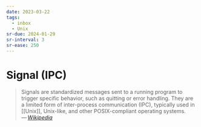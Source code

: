 ```yaml
---
date: 2023-03-22
tags:
  - inbox
  - Unix
sr-due: 2024-01-29
sr-interval: 3
sr-ease: 250
---
```

# Signal (IPC)

> Signals are standardized messages sent to a running program to trigger
> specific behavior, such as quitting or error handling. They are a limited form
> of inter-process communication (IPC), typically used in [[Unix]], Unix-like,
> and other POSIX-compliant operating systems.\
> — <cite>[Wikipedia](https://en.wikipedia.org/wiki/Signal_\(IPC\))</cite>
